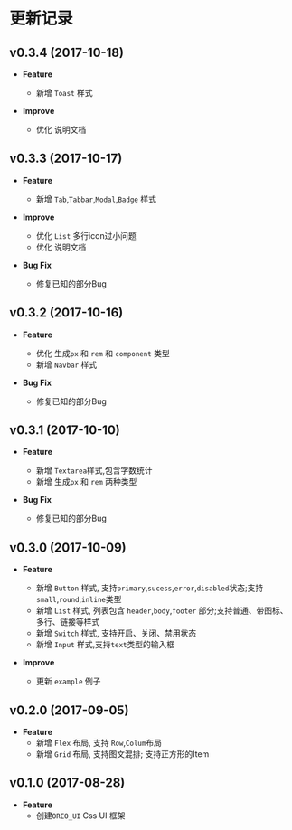 # 更新记录

## v0.3.4 (2017-10-18)
-  **Feature**
    - 新增 `Toast` 样式

-  **Improve**
    - 优化 说明文档


## v0.3.3 (2017-10-17)
-  **Feature**
    - 新增 `Tab`,`Tabbar`,`Modal`,`Badge` 样式

-  **Improve**
    - 优化 `List` 多行icon过小问题
    - 优化 说明文档

-  **Bug Fix**
    -  修复已知的部分Bug


## v0.3.2 (2017-10-16)
-  **Feature**
    - 优化 生成`px` 和 `rem` 和 `component` 类型
    - 新增 `Navbar` 样式

-  **Bug Fix**
    - 修复已知的部分Bug


## v0.3.1 (2017-10-10)

-  **Feature**
    - 新增 `Textarea`样式,包含字数统计
    - 新增 生成`px` 和 `rem` 两种类型


-  **Bug Fix**
    - 修复已知的部分Bug

## v0.3.0 (2017-10-09)

- **Feature**
    - 新增 `Button` 样式, 支持`primary`,`sucess`,`error`,`disabled`状态;支持`small`,`round`,`inline`类型
    - 新增 `List` 样式, 列表包含 `header`,`body`,`footer` 部分;支持普通、带图标、多行、链接等样式
    - 新增 `Switch` 样式, 支持开启、关闭、禁用状态
    - 新增 `Input` 样式,支持`text`类型的输入框


- **Improve**
    - 更新 `example` 例子

## v0.2.0 (2017-09-05)

- **Feature**
    - 新增 `Flex` 布局, 支持 `Row`,`Colum`布局
    - 新增 `Grid` 布局, 支持图文混排; 支持正方形的Item

## v0.1.0 (2017-08-28)

- **Feature**
    - 创建`OREO_UI` Css UI 框架
